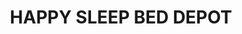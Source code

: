 ---
title: "HAPPY SLEEP BED DEPOT"
url: /tacloban-city/happy-sleep-bed-depot/
shop: interior decoration
---